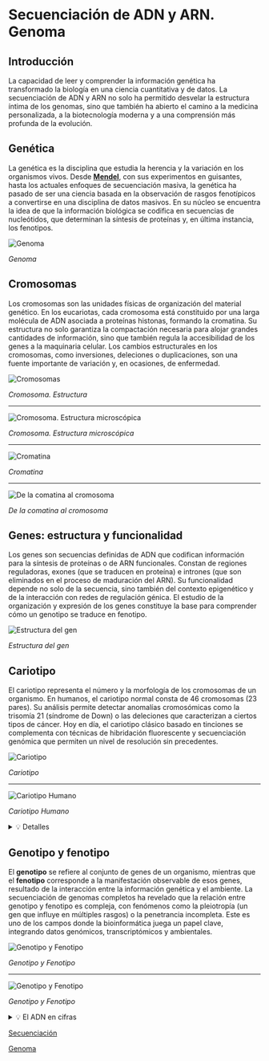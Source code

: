 # Secuenciación de ADN y ARN. Genoma

## Introducción
La capacidad de leer y comprender la información genética ha transformado la biología en una ciencia cuantitativa y de datos. La secuenciación de ADN y ARN no solo ha permitido desvelar la estructura íntima de los genomas, sino que también ha abierto el camino a la medicina personalizada, a la biotecnología moderna y a una comprensión más profunda de la evolución. 

## Genética
La genética es la disciplina que estudia la herencia y la variación en los organismos vivos. Desde **[Mendel](02_experimento_mendel.md)**, con sus experimentos en guisantes, hasta los actuales enfoques de secuenciación masiva, la genética ha pasado de ser una ciencia basada en la observación de rasgos fenotípicos a convertirse en una disciplina de datos masivos. En su núcleo se encuentra la idea de que la información biológica se codifica en secuencias de nucleótidos, que determinan la síntesis de proteínas y, en última instancia, los fenotipos.

![Genoma](../B102/genoma.png "Genoma")

*Genoma*

## Cromosomas
Los cromosomas son las unidades físicas de organización del material genético. En los eucariotas, cada cromosoma está constituido por una larga molécula de ADN asociada a proteínas histonas, formando la cromatina. Su estructura no solo garantiza la compactación necesaria para alojar grandes cantidades de información, sino que también regula la accesibilidad de los genes a la maquinaria celular. Los cambios estructurales en los cromosomas, como inversiones, deleciones o duplicaciones, son una fuente importante de variación y, en ocasiones, de enfermedad.

![Cromosomas](../B102/cromosoma_1.png "Cromosomas")

*Cromosoma. Estructura*

---

![Cromosoma. Estructura microscópica](../B102/cromosoma_2.png "Cromosoma. Estructura microscópica")

*Cromosoma. Estructura microscópica*

---

![Cromatina](../B102/cromosoma_3.png "Cromatina")

*Cromatina*

---

![De la comatina al cromosoma](../B102/cromosoma_4.png "De la comatina al cromosoma")

*De la comatina al cromosoma*

## Genes: estructura y funcionalidad
Los genes son secuencias definidas de ADN que codifican información para la síntesis de proteínas o de ARN funcionales. Constan de regiones reguladoras, exones (que se traducen en proteína) e intrones (que son eliminados en el proceso de maduración del ARN). Su funcionalidad depende no solo de la secuencia, sino también del contexto epigenético y de la interacción con redes de regulación génica. El estudio de la organización y expresión de los genes constituye la base para comprender cómo un genotipo se traduce en fenotipo.

![Estructura del gen](../B102/gen.png "Estructura del gen")

*Estructura del gen*

## Cariotipo
El cariotipo representa el número y la morfología de los cromosomas de un organismo. En humanos, el cariotipo normal consta de 46 cromosomas (23 pares). Su análisis permite detectar anomalías cromosómicas como la trisomía 21 (síndrome de Down) o las deleciones que caracterizan a ciertos tipos de cáncer. Hoy en día, el cariotipo clásico basado en tinciones se complementa con técnicas de hibridación fluorescente y secuenciación genómica que permiten un nivel de resolución sin precedentes.

![Cariotipo](../B102/cariotipo_1.png "Cariotipo")

*Cariotipo*

---

![Cariotipo Humano](../B102/cariotipo_2.png "Cariotipo Humano")

*Cariotipo Humano*

<details>
<summary>💡 Detalles</summary>
<p>El tamaño de los cromosomas depende de la cantidad de ADN que contienen.
<p>Los cromosomas están ordenados en el cariotipo de mayor a menor tamaño (del 1 al 22).</p>
<p>El cromosoma 1 es el más grande (~249 millones de pares de bases, con más de 2000 genes).</p>
<p>El cromosoma 21 es uno de los más pequeños (~48 millones de pares de bases, con unos 200–300 genes).</p>
<p>Cada cromosoma humano mide, si lo estiramos, entre ~1,5 cm (cromosoma 21) y ~8,5 cm (cromosoma 1).</p>
<p>Todo el ADN de una célula mide más de 1 metro.</p>
</details>

## Genotipo y fenotipo
El **genotipo** se refiere al conjunto de genes de un organismo, mientras que el **fenotipo** corresponde a la manifestación observable de esos genes, resultado de la interacción entre la información genética y el ambiente. La secuenciación de genomas completos ha revelado que la relación entre genotipo y fenotipo es compleja, con fenómenos como la pleiotropía (un gen que influye en múltiples rasgos) o la penetrancia incompleta. Este es uno de los campos donde la bioinformática juega un papel clave, integrando datos genómicos, transcriptómicos y ambientales.

![Genotipo y Fenotipo](../B102/genotipofenotipo_1.png "Genotipo y Fenotipo")

*Genotipo y Fenotipo*

---

![Genotipo y Fenotipo](../B102/genotipofenotipo_2.png "Genotipo y Fenotipoo")

*Genotipo y Fenotipo*

<details>
<summary>💡 El ADN en cifras</summary>
<p>- Cada célula del cuerpo humano (con la excepción de los glóbulos rojos) <strong> contiene una secuencia de ADN de 3.200 millones de letras de longitud </strong>, es decir, 2 metros de ADN. Y es que un trozo de ADN de 1 mm de longitud contiene una secuencia de pares de bases de más de 3 millones de letras.</p>
<p>Es posible escribir tantas instrucciones con sólo 4 letras, tal y como explica <strong> Joel Levy </strong> en 100 analogías científicas: 
</p>
<p>- Las proteínas están compuestas por 20 aminoácidos diferentes, así que lo que se necesita es un código capaz de cifrar al menos 20 mensajes (o codones) diferentes. Como cada letra presenta cuatro opciones, las secuencias de dos bases sólo permitirían 16 (4x4) palabras de dos letras, o codones. Pero si las secuencias tienen tres bases, es posible transmitir 64 (4x4x4) codones distintos, más que suficiente si se quieren especificar 20 aminoácidos. </p>
<p>- Para asimilar la cantidad de letras que componen el genoma humano, debemos imaginarnos tecleando en el ordenador <strong>60 palabras por minuto, 8 horas al día... durante 50 años</strong>. Y es que el ADN de una <strong>simple ameba unicelular</strong> ya contiene hasta 400 millones de bits de información genética, lo suficiente para escribir 80 libros de 500 páginas cada uno.
</p>
<p>- El ADN puede preservarse durante mucho tiempo: las muestras más antiguas encontradas hasta el momento corresponden a plantas, mamuts y otros animales siberianos de hace <strong>400 mil años</strong>.
</p>
<p>- Las sustancias químicas y otros agentes atacan y dañan con frecuencia el ADN de una célula humana a un ritmo, en términos generales, de 10.000 veces al día. Alteraciones en un solo gen son las causantes de entre 3.000 y 4.000 enfermedades hereditarias.
</p>
</details>

[Secuenciación](02_secuenciacion.md)

[Genoma](02_genoma.md)